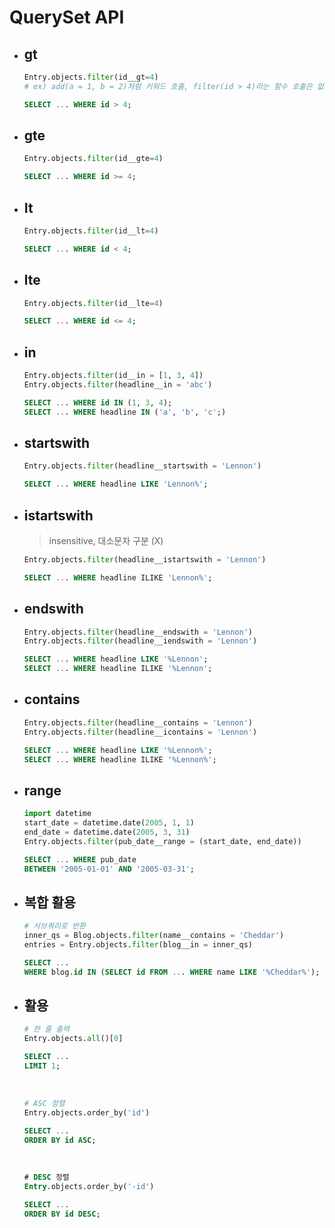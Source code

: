 # QuerySet API

- ## gt

    ```python
    Entry.objects.filter(id__gt=4)
    # ex) add(a = 1, b = 2)처럼 키워드 호출, filter(id > 4)라는 함수 호출은 없음!
    ```

    ```sql
    SELECT ... WHERE id > 4;
    ```

- ## gte

    ```python
    Entry.objects.filter(id__gte=4)
    ```

    ```sql
    SELECT ... WHERE id >= 4;
    ```

- ## It

    ```python
    Entry.objects.filter(id__lt=4)
    ```

    ```sql
    SELECT ... WHERE id < 4;
    ```

- ## lte

    ```python
    Entry.objects.filter(id__lte=4)
    ```
    
    ```sql
    SELECT ... WHERE id <= 4;
    ```
    
- ## in

    ```python
    Entry.objects.filter(id__in = [1, 3, 4])
    Entry.objects.filter(headline__in = 'abc')
    ```

    ```sql
    SELECT ... WHERE id IN (1, 3, 4);
    SELECT ... WHERE headline IN ('a', 'b', 'c';)
    ```

- ## startswith

  ```python
  Entry.objects.filter(headline__startswith = 'Lennon')
  ```

  ```sql
  SELECT ... WHERE headline LIKE 'Lennon%';
  ```

- ## istartswith 

  > insensitive, 대소문자 구분 (X)

  ```python
  Entry.objects.filter(headline__istartswith = 'Lennon')
  ```

  ```sql
  SELECT ... WHERE headline ILIKE 'Lennon%';
  ```

- ## endswith

  ```python
  Entry.objects.filter(headline__endswith = 'Lennon')
  Entry.objects.filter(headline__iendswith = 'Lennon')
  ```

  ```sql
  SELECT ... WHERE headline LIKE '%Lennon';
  SELECT ... WHERE headline ILIKE '%Lennon';
  ```

- ## contains

  ```python
  Entry.objects.filter(headline__contains = 'Lennon')
  Entry.objects.filter(headline__icontains = 'Lennon')
  ```

  ```sql
  SELECT ... WHERE headline LIKE '%Lennon%';
  SELECT ... WHERE headline ILIKE '%Lennon%';
  ```

- ## range

  ```python
  import datetime
  start_date = datetime.date(2005, 1, 1)
  end_date = datetime.date(2005, 3, 31)
  Entry.objects.filter(pub_date__range = (start_date, end_date))
  ```

  ```sql
  SELECT ... WHERE pub_date
  BETWEEN '2005-01-01' AND '2005-03-31';
  ```

- ## 복합 활용

  ```python
  # 서브쿼리로 반환
  inner_qs = Blog.objects.filter(name__contains = 'Cheddar')
  entries = Entry.objects.filter(blog__in = inner_qs)
  ```

  ```sql
  SELECT ...
  WHERE blog.id IN (SELECT id FROM ... WHERE name LIKE '%Cheddar%');
  ```

- ## 활용

  ```python
  # 한 줄 출력
  Entry.objects.all()[0]
  ```

  ```sql
  SELECT ...
  LIMIT 1;
  ```

  <br/>

  ```python
  # ASC 정렬
  Entry.objects.order_by('id')
  ```

  ```sql
  SELECT ...
  ORDER BY id ASC;
  ```

  <br/>

  ```sql
  # DESC 정렬
  Entry.objects.order_by('-id')
  ```

  ```sql
  SELECT ...
  ORDER BY id DESC;
  ```

  
